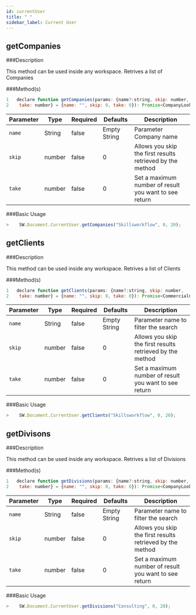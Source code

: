```yaml
---
id: currentUser
title: " "
sidebar_label: Current User
---
```


## getCompanies

###Description

This method can be used inside any workspace. Retrives a list of Companies

###Method(s)

```js {3}
1   declare function getCompanies(params: {name?:string, skip: number,
2    take: number} = {name: "", skip: 0, take: 0}): Promise<CompanyLookupDto>;
```

<table className="custom-table">
    <thead>
        <tr>
            <th>Parameter</th>
            <th>Type</th>
            <th>Required</th>
            <th>Defaults</th>
            <th>Description</th>
        </tr>
    </thead>
    <tbody>
        <tr className="selected">
            <td><code>name</code></td>
            <td>String</td>
            <td>false</td>
            <td>Empty String</td>
            <td>Parameter Company name</td>
        </tr>
        <tr className="selected">
            <td><code>skip</code></td>
            <td>number</td>
            <td>false</td>
            <td>0</td>
            <td>Allows you skip the first results retrieved by the method</td>
        </tr>
        <tr className="selected">
            <td><code>take</code></td>
            <td>number</td>
            <td>false</td>
            <td>0</td>
            <td>Set a maximum number of result you want to see return</td>
        </tr>
    </tbody>
</table>

###Basic Usage

```javascript
>    SW.Document.CurrentUser.getCompanies("Skillsworkflow", 0, 20);
```
## getClients

###Description

This method can be used inside any workspace. Retrives a list of Clients

###Method(s)

```js {3}
1   declare function getClients(params: {name?:string, skip: number,
2    take: number} = {name: "", skip: 0, take: 0}): Promise<CommercialClientLookupDto>;
```

<table className="custom-table">
    <thead>
        <tr>
            <th>Parameter</th>
            <th>Type</th>
            <th>Required</th>
            <th>Defaults</th>
            <th>Description</th>
        </tr>
    </thead>
    <tbody>
        <tr className="selected">
            <td><code>name</code></td>
            <td>String</td>
            <td>false</td>
            <td>Empty String</td>
            <td>Parameter name to filter the search</td>
        </tr>
        <tr className="selected">
            <td><code>skip</code></td>
            <td>number</td>
            <td>false</td>
            <td>0</td>
            <td>Allows you skip the first results retrieved by the method</td>
        </tr>
        <tr className="selected">
            <td><code>take</code></td>
            <td>number</td>
            <td>false</td>
            <td>0</td>
            <td>Set a maximum number of result you want to see return</td>
        </tr>
    </tbody>
</table>

###Basic Usage

```javascript
>    SW.Document.CurrentUser.getClients("Skillsworkflow", 0, 20);
```
## getDivisons

###Description

This method can be used inside any workspace. Retrives a list of Divisions

###Method(s)

```js {3}
1   declare function getDivisions(params: {name?:string, skip: number,
2    take: number} = {name: "", skip: 0, take: 0}): Promise<CompanyLookupDto>;
```

<table className="custom-table">
    <thead>
        <tr>
            <th>Parameter</th>
            <th>Type</th>
            <th>Required</th>
            <th>Defaults</th>
            <th>Description</th>
        </tr>
    </thead>
    <tbody>
        <tr className="selected">
            <td><code>name</code></td>
            <td>String</td>
            <td>false</td>
            <td>Empty String</td>
            <td>Parameter name to filter the search</td>
        </tr>
        <tr className="selected">
            <td><code>skip</code></td>
            <td>number</td>
            <td>false</td>
            <td>0</td>
            <td>Allows you skip the first results retrieved by the method</td>
        </tr>
        <tr className="selected">
            <td><code>take</code></td>
            <td>number</td>
            <td>false</td>
            <td>0</td>
            <td>Set a maximum number of result you want to see return</td>
        </tr>
    </tbody>
</table>

###Basic Usage

```javascript
>    SW.Document.CurrentUser.getDivisions("Consulting", 0, 20);
```